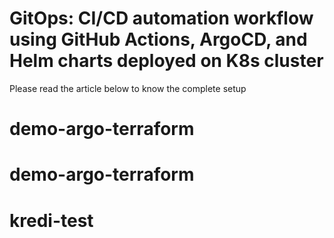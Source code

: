 # GitOps: CI/CD automation workflow using GitHub Actions, ArgoCD, and Helm charts deployed on K8s cluster


Please read the article below to know the complete setup


# demo-argo-terraform
# demo-argo-terraform
# kredi-test
